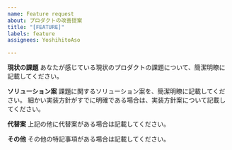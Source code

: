 ```yaml
---
name: Feature request
about: プロダクトの改善提案
title: "[FEATURE]"
labels: feature
assignees: YoshihitoAso

---
```


**現状の課題**
あなたが感じている現状のプロダクトの課題について、簡潔明瞭に記載してください。

**ソリューション案**
課題に関するソリューション案を、簡潔明瞭に記載してください。
細かい実装方針がすでに明確である場合は、実装方針案について記載してください。

**代替案**
上記の他に代替案がある場合は記載してください。

**その他**
その他の特記事項がある場合は記載してください。
